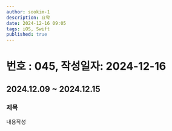 ```yaml
---
author: sookim-1
description: 요약
date: 2024-12-16 09:05
tags: iOS, Swift
published: true
---
```

# 번호 : 045, 작성일자: 2024-12-16
## 2024.12.09 ~ 2024.12.15
### 제목
내용작성
